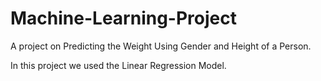 # Machine-Learning-Project

A project on Predicting the Weight Using Gender and Height of a Person.

In this project we used the Linear Regression Model.
